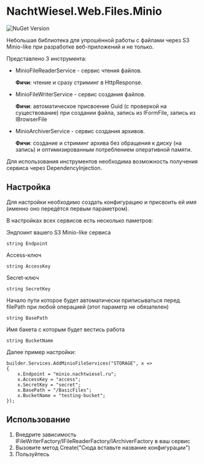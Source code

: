 ﻿# NachtWiesel.Web.Files.Minio

![NuGet Version](https://img.shields.io/nuget/v/NachtWiesel.Web.Files.Minio)

Небольшая библиотека для упрошённой работы с файлами через S3 Minio-like при разработке веб-приложений и не только.

Представлено 3 инструмента:
- MinioFileReaderService - сервис чтения файлов.

	**Фичи**: чтение и сразу стриминг в HttpResponse.
- MinioFileWriterService - сервис создания файлов.

	**Фичи**: автоматическое присвоение Guid (с проверкой на существование) при создании файла, запись из IFormFile, запись из IBrowserFile
- MinioArchiverService - сервис создания архивов. 

	**Фичи**: создание и стриминг архива без обращения к диску (на запись) и оптимизированным потреблением оперативной памяти.

Для использования инструментов необходима возможность получения сервиса через DependencyInjection.

## Настройка

Для настройки необходимо создать конфигурацию и присвоить ей имя (именно оно передётся первым параметром).

В настройках всех сервисов есть несколько паметров:

Эндпоинт вашего S3 Minio-like сервиса

    string Endpoint

Access-ключ

    string AccessKey

Secret-ключ

    string SecretKey

Начало пути которое будет автоматически приписываться перед filePath при любой операцией (этот параметр не обязателен)

    string BasePath

Имя бакета с которым будет вестись работа

    string BucketName

Далее пример настройки:

    builder.Services.AddMinioFileServices("STORAGE", x =>
    {
        x.Endpoint = "minio.nachtwiesel.ru";
        x.AccessKey = "access";
        x.SecretKey = "secret";
        x.BasePath = "/BasicFiles";
        x.BucketName = "testing-bucket";
    });

## Использование

1. Внедрите зависимость IFileWriterFactory/IFileReaderFactory/IArchiverFactory в ваш сервис
2. Вызовите метод Create("Сюда вставьте название конфигурации")
3. Пользуйтесь